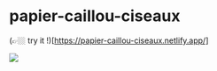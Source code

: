# papier-caillou-ciseaux

(👉🏼 try it !)[https://papier-caillou-ciseaux.netlify.app/]

<img src="https://res.cloudinary.com/dbu3ntrbw/image/upload/v1657015570/Capture_d_e%CC%81cran_2022-07-05_a%CC%80_12.05.23_eo5zzh.png">
